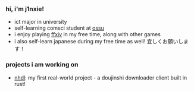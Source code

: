 ### hi, i'm j1nxie!

- ict major in university
- self-learning comsci student at [ossu](https://github.com/ossu/computer-science)
- i enjoy playing [ffxiv](https://www.finalfantasyxiv.com/) in my free time, along with other games
- i also self-learn japanese during my free time as well! 宜しくお願いします！

### projects i am working on
- [nhdl](https://github.com/j1nxie/nhdl): my first real-world project - a doujinshi downloader client built in rust!

<!---
j1nxie/j1nxie is a ✨ special ✨ repository because its `README.md` (this file) appears on your GitHub profile.
You can click the Preview link to take a look at your changes.
--->
